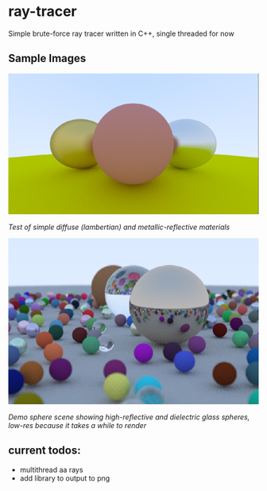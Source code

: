 # ray-tracer

Simple brute-force ray tracer written in C++, single threaded for now

## Sample Images
![materials](https://github.com/SagewLivingstone/ray-tracer/blob/main/demo_materials.png?raw=true)

_Test of simple diffuse (lambertian) and metallic-reflective materials_

![demo sphere scene](https://github.com/SagewLivingstone/ray-tracer/blob/main/demo_scene_spheres_low.png?raw=true)

_Demo sphere scene showing high-reflective and dielectric glass spheres, low-res because it takes a while to render_

## current todos:
* multithread aa rays
* add library to output to png
